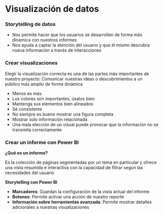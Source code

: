# Visualización de datos

### Storytelling de datos

* Nos permite hacer que los usuarios se desarrollen de forma más dinámica con nuestros informes
* Nos ayuda a captar la atención del usuario y que él mismo descubra nueva información a través de interacciones

### Crear visualizaciones

Elegir la visualización correcta es una de las partes más importantes de nuestro proyecto: Comunicar nuestras ideas o descubrimientos a un público más amplio de forma dinámica

* Menos es más
* Los colores son importantes, úsalos bien
* Mantenga sus elementos bien alineados
* Sé consistente
* No siempre es bueno mostrar una figura completa
* Mostrar solo información relacionada
* Una mala elección de un visual puede provocar que la información no se transmita correctamente

### Crear un informe con Power BI

**¿Qué es un informe?**

Es la colección de páginas segmentadas por un tema en particular y ofrece una vista resumida e interactiva con la capacidad de filtrar según las necesidades del usuario

**Storytelling con Power BI**

* **Marcadores**: Guardan la configuración de la vista actual del informe
* **Botones**: Permite activar una acción de nuestro reporte
* **Información sobre herramientas avanzada**: Permite mostrar detalles adicionales a nuestras visualizaciones

